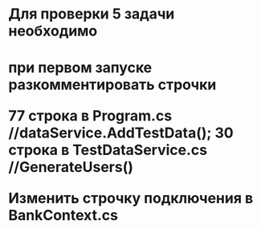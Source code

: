 <H1>Для проверки 5 задачи необходимо<H1/>
при первом запуске
разкомментировать строчки 

77 строка в Program.cs 
	//dataService.AddTestData();
30 строка в TestDataService.cs 
	//GenerateUsers()


Изменить строчку подключения в BankContext.cs
